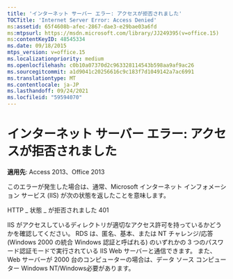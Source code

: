 ```yaml
---
title: 'インターネット サーバー エラー: アクセスが拒否されました'
TOCTitle: 'Internet Server Error: Access Denied'
ms:assetid: 65f4608b-afec-2867-dae3-e29bae03a6fd
ms:mtpsurl: https://msdn.microsoft.com/library/JJ249395(v=office.15)
ms:contentKeyID: 48545334
ms.date: 09/18/2015
mtps_version: v=office.15
ms.localizationpriority: medium
ms.openlocfilehash: c0b10a07370d2c963328114543b598aa9af9ac26
ms.sourcegitcommit: a1d9041c20256616c9c183f7d1049142a7ac6991
ms.translationtype: MT
ms.contentlocale: ja-JP
ms.lasthandoff: 09/24/2021
ms.locfileid: "59594070"
---
```

# <a name="internet-server-error-access-denied"></a>インターネット サーバー エラー: アクセスが拒否されました


**適用先**: Access 2013、Office 2013

このエラーが発生した場合は、通常、Microsoft インターネット インフォメーション サービス (IIS) が次の状態を返したことを意味します。

HTTP \_ 状態 \_ が拒否されました 401

IIS がアクセスしているディレクトリが適切なアクセス許可を持っているかどうかを確認してください。 RDS は、匿名、基本、または NT チャレンジ/応答 (Windows 2000 の統合 Windows 認証と呼ばれる) のいずれかの 3 つのパスワード認証モードで実行されている IIS Web サーバーと通信できます。 また、Web サーバーが 2000 台のコンピューターの場合は、データ ソース コンピューター Windows NT/Windows必要があります。

